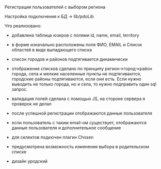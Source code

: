 ﻿Регистрация пользователей с выбором региона

Настройка подключения к БД -> lib/pdoLib

Что реализовано:

- добавлена таблица юзеров с полями id, name, email, territory

- в форме изначально расположены поля ФИО, EMAIL и Список областей в виде выпадающего списка

- список городов и районов подтягивается динамически 

- отображение списков сделано по принципу регион->город->район города, села и мелкие населенные пункты не подтягиваются, городские районы подтягиваются, если они есть. Если нужно выводить не только города, но и села, то нужно подправить один sql запрос. 

- валидация полей сделана с помощью JS, на стороне сервера я проверок не делал

- после успешной регистрации отображаются данные пользователя

- если пользователь с таким email-ом существует, отображаются данные пользователя и дополнительное сообщение

- для селектов подкючен плагин Chosen 

- предусмотрена возможность изменения выбора в родительском списке

- дизайн уродский
